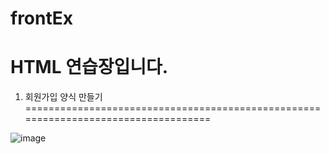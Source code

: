 # frontEx
HTML 연습장입니다.
===================================================================================



1. 회원가입 양식 만들기
===================================================================================

![image](https://github.com/devpigKing/Web-Client/assets/137087678/b902f955-becd-43c7-9d5c-bda3ee73a241)

